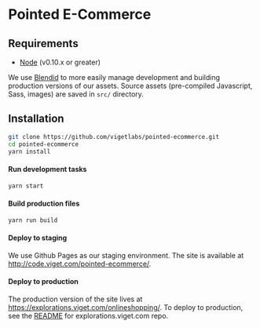 # Pointed E-Commerce

## Requirements

* [Node](https://nodejs.org/) (v0.10.x or greater)

We use [Blendid](https://www.npmjs.com/package/blendid) to more easily manage development and building production versions of our assets. Source assets (pre-compiled Javascript, Sass, images) are saved in `src/` directory.

## Installation

```bash
git clone https://github.com/vigetlabs/pointed-ecommerce.git
cd pointed-ecommerce
yarn install
```

#### Run development tasks
```bash
yarn start
```

#### Build production files
```bash
yarn run build
```

#### Deploy to staging

We use Github Pages as our staging environment. The site is available at http://code.viget.com/pointed-ecommerce/.


#### Deploy to production

The production version of the site lives at https://explorations.viget.com/onlineshopping/. To deploy to production, see the [README](https://github.com/vigetlabs/explorations.viget/blob/master/README.md#deploying) for explorations.viget.com repo.
